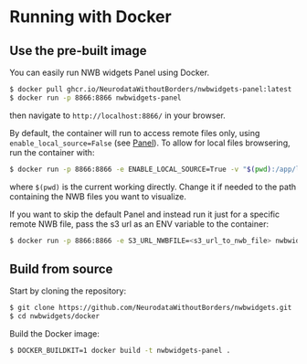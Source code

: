 # Running with Docker

## Use the pre-built image
You can easily run NWB widgets Panel using Docker.

```bash
$ docker pull ghcr.io/NeurodataWithoutBorders/nwbwidgets-panel:latest
$ docker run -p 8866:8866 nwbwidgets-panel
```
then navigate to `http://localhost:8866/` in your browser.

By default, the container will run to access remote files only, using `enable_local_source=False` (see [Panel](https://nwb-widgets.readthedocs.io/en/latest/contents/quickstart.html#basic-usage-with-panel)). To allow for local files browsering, run the container with:
```bash
$ docker run -p 8866:8866 -e ENABLE_LOCAL_SOURCE=True -v "$(pwd):/app/local_files:ro" nwbwidgets-panel
```
where `$(pwd)` is the current working directly. Change it if needed to the path containing the NWB files you want to visualize.

If you want to skip the default Panel and instead run it just for a specific remote NWB file, pass the s3 url as an ENV variable to the container:
```bash
$ docker run -p 8866:8866 -e S3_URL_NWBFILE=<s3_url_to_nwb_file> nwbwidgets-panel
```


## Build from source
Start by cloning the repository:
```bash
$ git clone https://github.com/NeurodataWithoutBorders/nwbwidgets.git
$ cd nwbwidgets/docker
```

Build the Docker image:
```bash
$ DOCKER_BUILDKIT=1 docker build -t nwbwidgets-panel .
```
